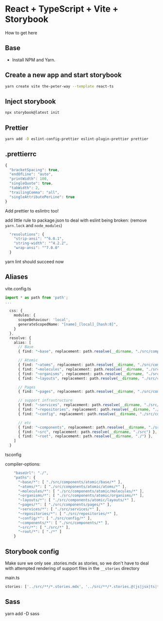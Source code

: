 # React + TypeScript + Vite + Storybook

How to get here

## Base
- Install NPM and Yarn.

## Create a new app and start storybook

```sh
yarn create vite the-peter-way --template react-ts
```

## Inject storybook

```sh
npx storybook@latest init
```

## Prettier

```sh
yarn add -D eslint-config-prettier eslint-plugin-prettier prettier
```

## .prettierrc

```js
{
  "bracketSpacing": true,
  "endOfLine": "auto",
  "printWidth": 100,
  "singleQuote": true,
  "tabWidth": 2,
  "trailingComma": "all",
  "singleAttributePerLine": true
}
```

Add prettier to eslintrc too!

add little rule to package.json to deal with eslint being broken:
(remove `yarn.lock` and `node_modules`)

```js
  "resolutions": {
    "strip-ansi": "^6.0.1",
    "string-width": "^4.2.2",
    "wrap-ansi": "^7.0.0"
  }
```

yarn lint should succeed now

## Aliases

vite.config.ts

```ts
import * as path from 'path';
...

  css: {
    modules: {
      scopeBehaviour: 'local',
      generateScopedName: "[name]_[local]_[hash:8]",
    }
  },
  resolve: {
    alias: [
      // Base
      { find: "~base", replacement: path.resolve(__dirname, "./src/components/atomic/base") },

      // Atomic
      { find: "~atoms", replacement: path.resolve(__dirname, "./src/components/atomic/atoms") },
      { find: "~molecules", replacement: path.resolve(__dirname, "./src/components/atomic/molecules") },
      { find: "~organisms", replacement: path.resolve(__dirname, "./src/components/atomic/organisms") },
      { find: "~layouts", replacement: path.resolve(__dirname, "./src/components/atomic/layouts") },

      // Pages
      { find: "~pages", replacement: path.resolve(__dirname, "./src/components/pages") },

      // support infrastructure
      { find: "~services", replacement: path.resolve(__dirname, "./src/services") },
      { find: "~repositories", replacement: path.resolve(__dirname, "./src/repositories") },
      { find: "~config", replacement: path.resolve(__dirname, "./src/config") },

      // etc
      { find: "~components", replacement: path.resolve(__dirname, "./src/components") },
      { find: "~src", replacement: path.resolve(__dirname, "./src") },
      { find: "~root", replacement: path.resolve(__dirname, "./") },
    ]
  }
```

tsconfig

compiler-options:
```js
    "baseUrl": "./",
    "paths": {
      "~base/*": [ "./src/components/atomic/base/*" ],
      "~atoms/*": [ "./src/components/atomic/atoms/*" ],
      "~molecules/*": [ "./src/components/atomic/molecules/*" ],
      "~organisms/*": [ "./src/components/atomic/organisms/*" ],
      "~layouts/*": [ "./src/components/atomic/layouts/*" ],
      "~pages/*": [ "./src/components/pages/*" ],
      "~services/*": [ "./src/services/*" ],
      "~repositories/*": [ "./src/repositories/*" ],
      "~config/*": [ "./src/config/*" ],
      "~components/*": [ "./src/components/*" ],
      "~src/*": [ "./src/*" ],
      "~root/*": [ "./*" ]
    }
```

## Storybook config

Make sure we only see .stories.mdx as stories, so we don't have to deal 
with attempted rendering of support files in the `__stories` directory

main.ts
```ts
stories: ['../src/**/*.stories.mdx', '../src/**/*.stories.@(js|jsx|ts|tsx)'],
```

## Sass
yarn add -D sass

